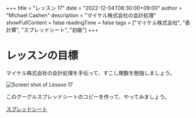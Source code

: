 +++
title = "レッスン 17"
date = "2022-12-04T08:30:00+09:00"
author = "Michael Cashen"
description = "マイケル株式会社の会計処理"
showFullContent = false
readingTime = false
tags = ["マイケル株式会社", "表計算", "スプレッドシート", "初級"]
+++

# レッスンの目標
マイケル株式会社の会計処理を手伝って、すこし関数を勉強しましょう。

![Screen shot of Lesson 17](/images/lesson17.png)

このグーグルスプレッドシートのコピーを作って、やってみましょう。

[スプレッドシート](https://docs.google.com/spreadsheets/d/1ICy7TKXtzISGX-p2Hq60xgR-GPKT4geLDYJ8eWesaVI/edit#gid=0)
